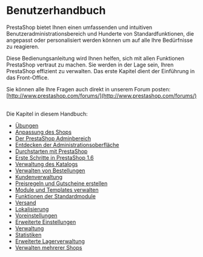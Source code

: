 # Benutzerhandbuch

PrestaShop bietet Ihnen einen umfassenden und intuitiven Benutzeradministrationsbereich und Hunderte von Standardfunktionen, die angepasst oder personalisiert werden können um auf alle Ihre Bedürfnisse zu reagieren.&#x20;

Diese Bedienungsanleitung wird Ihnen helfen, sich mit allen Funktionen PrestaShop vertraut zu machen. Sie werden in der Lage sein, Ihren PrestaShop effizient zu verwalten. Das erste Kapitel dient der Einführung in das Front-Office.&#x20;

Sie können alle Ihre Fragen auch direkt in unserem Forum posten: [http://www.prestashop.com/forums/](http://www.prestashop.com/forums/)

\
Die Kapitel in diesem Handbuch:&#x20;

* [Übungen](uebungen.md)
* [Anpassung des Shops](anpassung-des-shops.md)
* [Der PrestaShop Adminbereich](der-prestashop-adminbereich.md)
* [Entdecken der Administrationsoberfläche](entdecken-der-administrationsoberflaeche.md)
* [Durchstarten mit PrestaShop](durchstarten-mit-prestashop.md)
* [Erste Schritte in PrestaShop 1.6](erste-schritte-in-prestashop-1.6.md)
* [Verwaltung des Katalogs](verwaltung-des-katalogs/)
* [Verwalten von Bestellungen](verwalten-von-bestellungen/)
* [Kundenverwaltung](kundenverwaltung/)
* [Preisregeln und Gutscheine erstellen](preisregeln-und-gutscheine-erstellen/)
* [Module und Templates verwalten](module-und-templates-verwalten/)
* [Funktionen der Standardmodule](funktionen-der-standardmodule/)
* [Versand](versand/)
* [Lokalisierung](lokalisierung/)
* [Voreinstellungen](voreinstellungen/)
* [Erweiterte Einstellungen](erweiterte-einstellungen/)
* [Verwaltung](verwaltung/)
* [Statistiken](statistiken/)
* [Erweiterte Lagerverwaltung](erweiterte-lagerverwaltung/)
* [Verwalten mehrerer Shops](verwalten-mehrerer-shops/)

